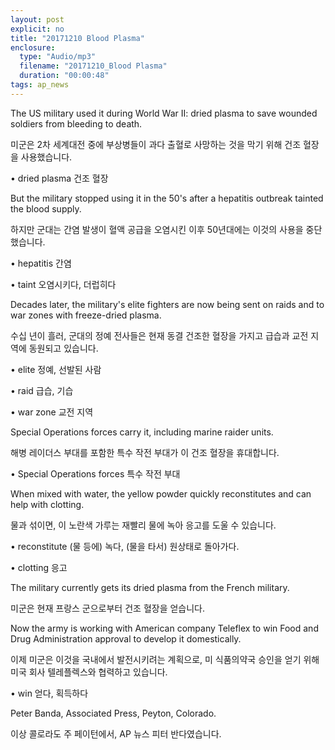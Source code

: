 ```yaml
---
layout: post
explicit: no
title: "20171210 Blood Plasma"
enclosure:
  type: "Audio/mp3"
  filename: "20171210_Blood Plasma"
  duration: "00:00:48"
tags: ap_news
---
```


The US military used it during World War II: dried plasma to save wounded soldiers from bleeding to death.

미군은 2차 세계대전 중에 부상병들이 과다 출혈로 사망하는 것을 막기 위해 건조 혈장을 사용했습니다.

• dried plasma 건조 혈장



But the military stopped using it in the 50's after a hepatitis outbreak tainted the blood supply.

하지만 군대는 간염 발생이 혈액 공급을 오염시킨 이후 50년대에는 이것의 사용을 중단했습니다.

• hepatitis 간염

• taint 오염시키다, 더럽히다



Decades later, the military's elite fighters are now being sent on raids and to war zones with freeze-dried plasma.

수십 년이 흘러, 군대의 정예 전사들은 현재 동결 건조한 혈장을 가지고 급습과 교전 지역에 동원되고 있습니다.

• elite 정예, 선발된 사람

• raid 급습, 기습

• war zone 교전 지역



Special Operations forces carry it, including marine raider units.

해병 레이더스 부대를 포함한 특수 작전 부대가 이 건조 혈장을 휴대합니다.

• Special Operations forces 특수 작전 부대



When mixed with water, the yellow powder quickly reconstitutes and can help with clotting.

물과 섞이면, 이 노란색 가루는 재빨리 물에 녹아 응고를 도울 수 있습니다.

• reconstitute (물 등에) 녹다, (물을 타서) 원상태로 돌아가다.

• clotting 응고



The military currently gets its dried plasma from the French military.

미군은 현재 프랑스 군으로부터 건조 혈장을 얻습니다.



Now the army is working with American company Teleflex to win Food and Drug Administration approval to develop it domestically.

이제 미군은 이것을 국내에서 발전시키려는 계획으로, 미 식품의약국 승인을 얻기 위해 미국 회사 텔레플렉스와 협력하고 있습니다.

• win 얻다, 획득하다



Peter Banda, Associated Press, Peyton, Colorado.

이상 콜로라도 주 페이턴에서, AP 뉴스 피터 반다였습니다.

